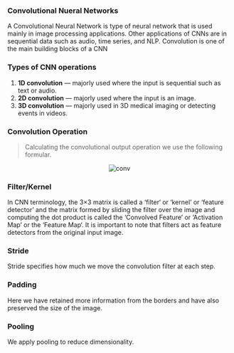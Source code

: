 ### Convolutional Nueral Networks
A Convolutional Neural Network is type of neural network that is used mainly in image processing applications. Other applications of CNNs are in sequential data such as audio, time series, and NLP. Convolution is one of the main building blocks of a CNN

### Types of CNN operations


1. **1D convolution** — majorly used where the input is sequential such as text or audio.
2. **2D convolution** — majorly used where the input is an image.
3. **3D convolution** — majorly used in 3D medical imaging or detecting events in videos.

### Convolution Operation
> Calculating the convolutional output operation we use the following formular.

<p align="center">
    <img src="https://miro.medium.com/max/330/0*kB2slYSHvL1a0YYX.png" alt="conv"/>
</p>


### Filter/Kernel

In CNN terminology, the 3×3 matrix is called a ‘filter‘ or ‘kernel’ or ‘feature detector’ and the matrix formed by sliding the filter over the image and computing the dot product is called the ‘Convolved Feature’ or ‘Activation Map’ or the ‘Feature Map‘. It is important to note that filters act as feature detectors from the original input image.

### Stride
Stride specifies how much we move the convolution filter at each step.


### Padding
Here we have retained more information from the borders and have also preserved the size of the image.

### Pooling
We apply pooling to reduce dimensionality.

